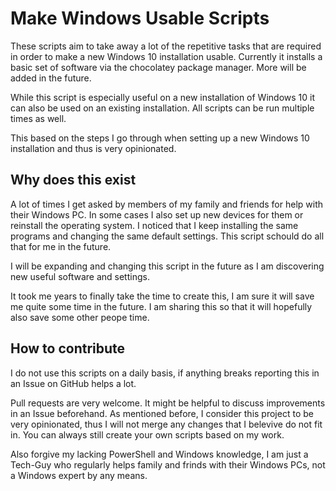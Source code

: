 # Make Windows Usable Scripts

These scripts aim to take away a lot of the repetitive tasks that are required in order to make a new Windows 10 installation usable. Currently it installs a basic set of software via the chocolatey package manager. More will be added in the future.

While this script is especially useful on a new installation of Windows 10 it can also be used on an existing installation. All scripts can be run multiple times as well. 

This based on the steps I go through when setting up a new Windows 10 installation and thus is very opinionated. 

## Why does this exist

A lot of times I get asked by members of my family and friends for help with their Windows PC. In some cases I also set up new devices for them or reinstall the operating system. I noticed that I keep installing the same programs and changing the same default settings. This script schould do all that for me in the future. 

I will be expanding and changing this script in the future as I am discovering new useful software and settings. 

It took me years to finally take the time to create this, I am sure it will save me quite some time in the future. I am sharing this so that it will hopefully also save some other peope time.

## How to contribute

I do not use this scripts on a daily basis, if anything breaks reporting this in an Issue on GitHub helps a lot.

Pull requests are very welcome. It might be helpful to discuss improvements in an Issue beforehand. As mentioned before, I consider this project to be very opinionated, thus I will not merge any changes that I belevive do not fit in. You can always still create your own scripts based on my work.

Also forgive my lacking PowerShell and Windows knowledge, I am just a Tech-Guy who regularly helps family and frinds with their Windows PCs, not a Windows expert by any means.
